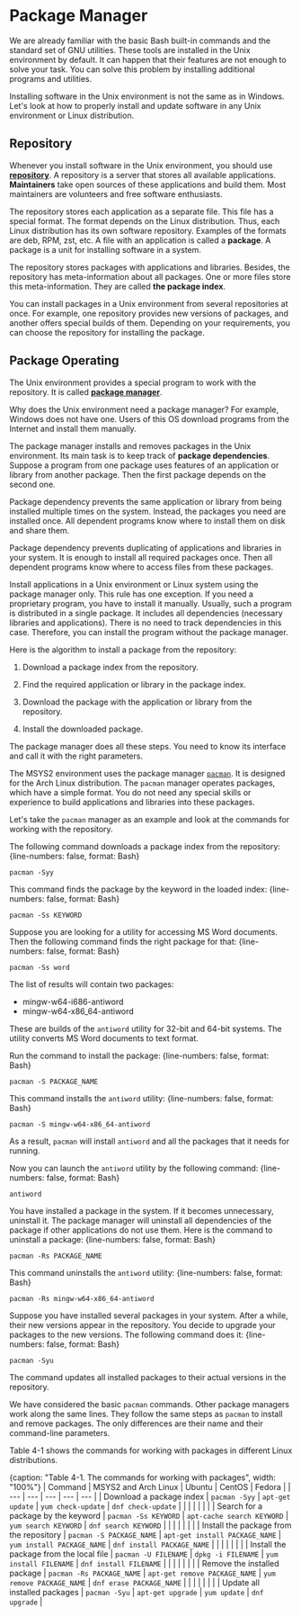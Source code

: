 # Package Manager

We are already familiar with the basic Bash built-in commands and the standard set of GNU utilities. These tools are installed in the Unix environment by default. It can happen that their features are not enough to solve your task. You can solve this problem by installing additional programs and utilities.

Installing software in the Unix environment is not the same as in Windows. Let's look at how to properly install and update software in any Unix environment or Linux distribution.

## Repository

Whenever you install software in the Unix environment, you should use [**repository**](https://help.ubuntu.com/community/Repositories). A repository is a server that stores all available applications. **Maintainers** take open sources of these applications and build them. Most maintainers are volunteers and free software enthusiasts.

The repository stores each application as a separate file. This file has a special format. The format depends on the Linux distribution. Thus, each Linux distribution has its own software repository. Examples of the formats are deb, RPM, zst, etc. A file with an application is called a **package**. A package is a unit for installing software in a system.

The repository stores packages with applications and libraries. Besides, the repository has meta-information about all packages. One or more files store this meta-information. They are called **the package index**.

You can install packages in a Unix environment from several repositories at once. For example, one repository provides new versions of packages, and another offers special builds of them. Depending on your requirements, you can choose the repository for installing the package.

## Package Operating

The Unix environment provides a special program to work with the repository. It is called [**package manager**](https://en.wikipedia.org/wiki/Package_manager).

Why does the Unix environment need a package manager? For example, Windows does not have one. Users of this OS download programs from the Internet and install them manually.

The package manager installs and removes packages in the Unix environment. Its main task is to keep track of **package dependencies**. Suppose a program from one package uses features of an application or library from another package. Then the first package depends on the second one.

Package dependency prevents the same application or library from being installed multiple times on the system. Instead, the packages you need are installed once. All dependent programs know where to install them on disk and share them.

Package dependency prevents duplicating of applications and libraries in your system. It is enough to install all required packages once. Then all dependent programs know where to access files from these packages.

Install applications in a Unix environment or Linux system using the package manager only. This rule has one exception. If you need a proprietary program, you have to install it manually. Usually, such a program is distributed in a single package. It includes all dependencies (necessary libraries and applications). There is no need to track dependencies in this case. Therefore, you can install the program without the package manager.

Here is the algorithm to install a package from the repository:

1. Download a package index from the repository.

2. Find the required application or library in the package index.

3. Download the package with the application or library from the repository.

4. Install the downloaded package.

The package manager does all these steps. You need to know its interface and call it with the right parameters.

The MSYS2 environment uses the package manager [`pacman`](https://wiki.archlinux.org/index.php/Pacman). It is designed for the Arch Linux distribution. The `pacman` manager operates packages, which have a simple format. You do not need any special skills or experience to build applications and libraries into these packages.

Let's take the `pacman` manager as an example and look at the commands for working with the repository.

The following command downloads a package index from the repository:
{line-numbers: false, format: Bash}
```
pacman -Syy
```

This command finds the package by the keyword in the loaded index:
{line-numbers: false, format: Bash}
```
pacman -Ss KEYWORD
```

Suppose you are looking for a utility for accessing MS Word documents. Then the following command finds the right package for that:
{line-numbers: false, format: Bash}
```
pacman -Ss word
```

The list of results will contain two packages:

* mingw-w64-i686-antiword
* mingw-w64-x86_64-antiword

These are builds of the `antiword` utility for 32-bit and 64-bit systems. The utility converts MS Word documents to text format.

Run the command to install the package:
{line-numbers: false, format: Bash}
```
pacman -S PACKAGE_NAME
```

This command installs the `antiword` utility:
{line-numbers: false, format: Bash}
```
pacman -S mingw-w64-x86_64-antiword
```

As a result, `pacman` will install `antiword` and all the packages that it needs for running.

Now you can launch the `antiword` utility by the following command:
{line-numbers: false, format: Bash}
```
antiword
```

You have installed a package in the system. If it becomes unnecessary, uninstall it. The package manager will uninstall all dependencies of the package if other applications do not use them. Here is the command to uninstall a package:
{line-numbers: false, format: Bash}
```
pacman -Rs PACKAGE_NAME
```

This command uninstalls the `antiword` utility:
{line-numbers: false, format: Bash}
```
pacman -Rs mingw-w64-x86_64-antiword
```

Suppose you have installed several packages in your system. After a while, their new versions appear in the repository. You decide to upgrade your packages to the new versions. The following command does it:
{line-numbers: false, format: Bash}
```
pacman -Syu
```

The command updates all installed packages to their actual versions in the repository.

We have considered the basic `pacman` commands. Other package managers work along the same lines. They follow the same steps as `pacman` to install and remove packages. The only differences are their name and their command-line parameters.

Table 4-1 shows the commands for working with packages in different Linux distributions.

{caption: "Table 4-1. The commands for working with packages", width: "100%"}
| Command | MSYS2 and Arch Linux | Ubuntu | CentOS | Fedora |
| --- | --- | --- | --- | --- |
| Download a package index | `pacman -Syy` | `apt-get update` | `yum check-update` | `dnf check-update` |
|  | | | | |
| Search for a package by the keyword
 | `pacman -Ss KEYWORD` | `apt-cache search KEYWORD` | `yum search KEYWORD` | `dnf search KEYWORD` |
|  | | | | |
| Install the package from the repository | `pacman -S PACKAGE_NAME` | `apt-get install PACKAGE_NAME` | `yum install PACKAGE_NAME` | `dnf install PACKAGE_NAME` |
|  | | | | |
| Install the package from the local file | `pacman -U FILENAME` | `dpkg -i FILENAME` | `yum install FILENAME` | `dnf install FILENAME` |
|  | | | | |
| Remove the installed package | `pacman -Rs PACKAGE_NAME` | `apt-get remove PACKAGE_NAME` | `yum remove PACKAGE_NAME` | `dnf erase PACKAGE_NAME` |
|  | | | | |
| Update all installed packages | `pacman -Syu` | `apt-get upgrade` | `yum update` | `dnf upgrade` |
